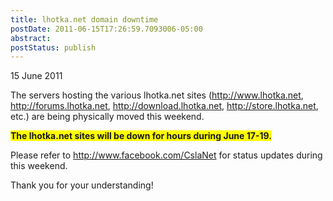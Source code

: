 ```yaml
---
title: lhotka.net domain downtime
postDate: 2011-06-15T17:26:59.7093006-05:00
abstract: 
postStatus: publish
---
```

15 June 2011

The servers hosting the various lhotka.net sites (http://www.lhotka.net, http://forums.lhotka.net, http://download.lhotka.net, http://store.lhotka.net, etc.) are being physically moved this weekend.

**<font style="background-color: #ffff00">The lhotka.net sites will be down for hours during June 17-19.</font>**

Please refer to http://www.facebook.com/CslaNet for status updates during this weekend.

Thank you for your understanding!
